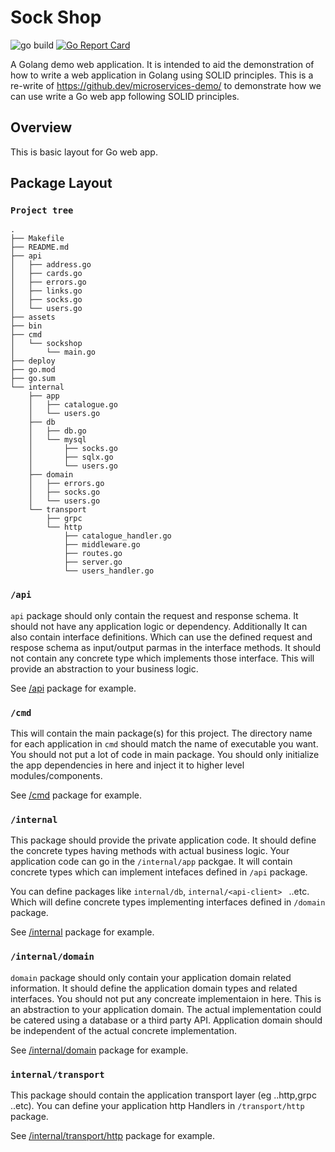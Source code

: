 # Sock Shop
![go build](https://github.com/oshankkumar/sockshop/actions/workflows/go.yml/badge.svg) 
[![Go Report Card](https://goreportcard.com/badge/github.com/oshankkumar/sockshop)](https://goreportcard.com/report/github.com/oshankkumar/sockshop)


A Golang demo web application. It is intended to aid the demonstration of how to write a web application in Golang using SOLID principles.
This is a re-write of https://github.dev/microservices-demo/ to demonstrate how we can use write a Go web app following SOLID principles.

## Overview

This is basic layout for Go web app.

## Package Layout

### `Project tree`

```
.
├── Makefile
├── README.md
├── api
│   ├── address.go
│   ├── cards.go
│   ├── errors.go
│   ├── links.go
│   ├── socks.go
│   └── users.go
├── assets
├── bin
├── cmd
│   └── sockshop
│       └── main.go
├── deploy
├── go.mod
├── go.sum
└── internal
    ├── app
    │   ├── catalogue.go
    │   └── users.go
    ├── db
    │   ├── db.go
    │   └── mysql
    │       ├── socks.go
    │       ├── sqlx.go
    │       └── users.go
    ├── domain
    │   ├── errors.go
    │   ├── socks.go
    │   └── users.go
    └── transport
        ├── grpc
        └── http
            ├── catalogue_handler.go
            ├── middleware.go
            ├── routes.go
            ├── server.go
            └── users_handler.go

```
### `/api`
`api` package should only contain the request and response schema. It should not have any application logic or dependency. Additionally It can also contain interface definitions. Which can use the defined request and respose schema as input/output parmas in the interface methods.
It should not contain any concrete type which implements those interface. This will provide an abstraction to your business logic.

See [/api](./api/) package for example.

### `/cmd`

This will contain the main package(s) for this project. The directory name for each application in `cmd` should match the name of executable you want. You should not put a lot of code in main package. You should only initialize the app dependencies in here and inject it to higher level modules/components.

See [/cmd](./cmd/) package for example.

### `/internal`

This package should provide the private application code. It should define the concrete types having methods with actual business logic.
Your application code can go in the `/internal/app` packgae.
It will contain concrete types which can implement intefaces defined in `/api` package.

You can define packages like `internal/db`, `internal/<api-client> ` ..etc. Which will define concrete types implementing interfaces defined in `/domain` package. 

See [/internal](./internal/) package for example. 

### `/internal/domain`
`domain` package should only contain your application domain related information. It should define the application domain types and related interfaces. You should not put any concreate implementaion in here. This is an abstraction to your application domain. 
The actual implementation could be catered using a database or a third party API. Application domain should be independent of the actual concrete implementation.

See [/internal/domain](./internal/domain/) package for example.

### `internal/transport`

This package should contain the application transport layer (eg ..http,grpc ..etc). You can define your application http Handlers in `/transport/http` package. 

See [/internal/transport/http](./internal/transport/http) package for example. 






